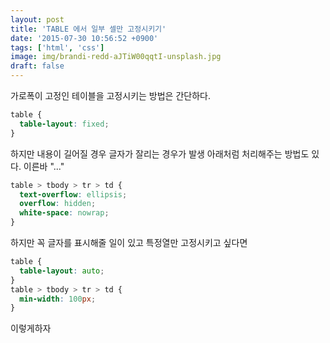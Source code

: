 ```yaml
---
layout: post
title: 'TABLE 에서 일부 셀만 고정시키기'
date: '2015-07-30 10:56:52 +0900'
tags: ['html', 'css']
image: img/brandi-redd-aJTiW00qqtI-unsplash.jpg
draft: false
---
```


가로폭이 고정인 테이블을 고정시키는 방법은 간단하다.

```css
table {
  table-layout: fixed;
}
```

하지만 내용이 길어질 경우 글자가 잘리는 경우가 발생 아래처럼 처리해주는 방법도 있다. 이른바 "..."

```css
table > tbody > tr > td {
  text-overflow: ellipsis;
  overflow: hidden;
  white-space: nowrap;
}
```

하지만 꼭 글자를 표시해줄 일이 있고 특정열만 고정시키고 싶다면

```css
table {
  table-layout: auto;
}
table > tbody > tr > td {
  min-width: 100px;
}
```

이렇게하자
